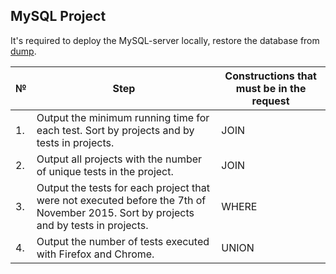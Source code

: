 ## MySQL Project  

It's required to deploy the MySQL-server locally, restore the database from [dump](https://github.com/a1qatraineeship/db_task_dump).  

| **№** | **Step** | **Constructions that must be in the request** |  
|------------------------------------------------------|------------------------------------------------------|-----------------------------------------------------|  
| 1. | Output the minimum running time for each test. Sort by projects and by tests in projects. | JOIN |  
| 2. | Output all projects with the number of unique tests in the project. | JOIN |  
| 3. | Output the tests for each project that were not executed before the 7th of November 2015. Sort by projects and by tests in projects. | WHERE |  
| 4. | Output the number of tests executed with Firefox and Chrome. | UNION |  
